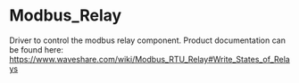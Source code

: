 # Modbus_Relay
Driver to control the modbus relay component.
Product documentation can be found here:
https://www.waveshare.com/wiki/Modbus_RTU_Relay#Write_States_of_Relays